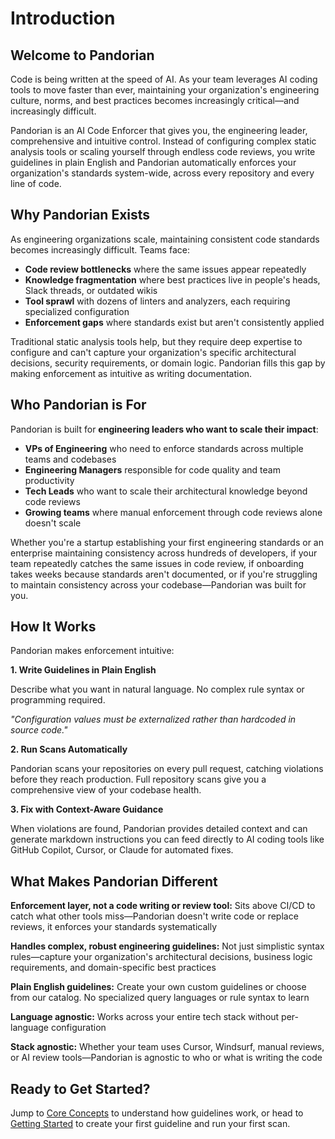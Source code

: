 # Introduction

## Welcome to Pandorian

Code is being written at the speed of AI. As your team leverages AI coding tools to move faster than ever, maintaining your organization's engineering culture, norms, and best practices becomes increasingly critical—and increasingly difficult.

Pandorian is an AI Code Enforcer that gives you, the engineering leader, comprehensive and intuitive control. Instead of configuring complex static analysis tools or scaling yourself through endless code reviews, you write guidelines in plain English and Pandorian automatically enforces your organization's standards system-wide, across every repository and every line of code.

## Why Pandorian Exists

As engineering organizations scale, maintaining consistent code standards becomes increasingly difficult. Teams face:

- **Code review bottlenecks** where the same issues appear repeatedly
- **Knowledge fragmentation** where best practices live in people's heads, Slack threads, or outdated wikis
- **Tool sprawl** with dozens of linters and analyzers, each requiring specialized configuration
- **Enforcement gaps** where standards exist but aren't consistently applied

Traditional static analysis tools help, but they require deep expertise to configure and can't capture your organization's specific architectural decisions, security requirements, or domain logic. Pandorian fills this gap by making enforcement as intuitive as writing documentation.

## Who Pandorian is For

Pandorian is built for **engineering leaders who want to scale their impact**:

- **VPs of Engineering** who need to enforce standards across multiple teams and codebases
- **Engineering Managers** responsible for code quality and team productivity
- **Tech Leads** who want to scale their architectural knowledge beyond code reviews
- **Growing teams** where manual enforcement through code reviews alone doesn't scale

Whether you're a startup establishing your first engineering standards or an enterprise maintaining consistency across hundreds of developers, if your team repeatedly catches the same issues in code review, if onboarding takes weeks because standards aren't documented, or if you're struggling to maintain consistency across your codebase—Pandorian was built for you.

## How It Works

Pandorian makes enforcement intuitive:

**1. Write Guidelines in Plain English**

Describe what you want in natural language. No complex rule syntax or programming required.

*"Configuration values must be externalized rather than hardcoded in source code."*

**2. Run Scans Automatically**

Pandorian scans your repositories on every pull request, catching violations before they reach production. Full repository scans give you a comprehensive view of your codebase health.

**3. Fix with Context-Aware Guidance**

When violations are found, Pandorian provides detailed context and can generate markdown instructions you can feed directly to AI coding tools like GitHub Copilot, Cursor, or Claude for automated fixes.

## What Makes Pandorian Different

**Enforcement layer, not a code writing or review tool:** Sits above CI/CD to catch what other tools miss—Pandorian doesn't write code or replace reviews, it enforces your standards systematically

**Handles complex, robust engineering guidelines:** Not just simplistic syntax rules—capture your organization's architectural decisions, business logic requirements, and domain-specific best practices

**Plain English guidelines:** Create your own custom guidelines or choose from our catalog. No specialized query languages or rule syntax to learn

**Language agnostic:** Works across your entire tech stack without per-language configuration

**Stack agnostic:** Whether your team uses Cursor, Windsurf, manual reviews, or AI review tools—Pandorian is agnostic to who or what is writing the code

## Ready to Get Started?

Jump to [Core Concepts](/core-concepts) to understand how guidelines work, or head to [Getting Started](/getting-started) to create your first guideline and run your first scan.